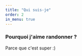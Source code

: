 ```yaml
---
title: "Qui suis-je"
order: 2
in_menu: true
---
```

### Pourquoi j'aime randonner ?

Parce que c'est super :) 